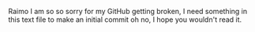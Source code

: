 Raimo I am so so sorry for my GitHub getting broken, I need something in this text file to make an initial commit oh no, I hope you wouldn't read it.

